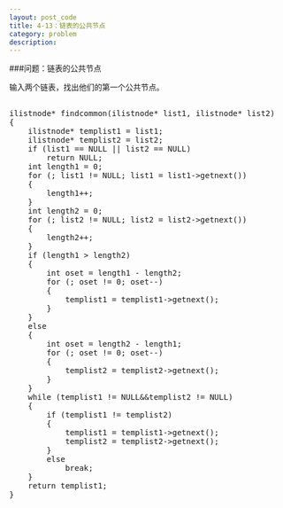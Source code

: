 ```yaml
---
layout: post_code
title: 4-13：链表的公共节点
category: problem
description: 
---
```


###问题：链表的公共节点

输入两个链表，找出他们的第一个公共节点。

<pre class="brush: cpp">

ilistnode* findcommon(ilistnode* list1, ilistnode* list2)
{
	ilistnode* templist1 = list1;
	ilistnode* templist2 = list2;
	if (list1 == NULL || list2 == NULL)
		return NULL;
	int length1 = 0;
	for (; list1 != NULL; list1 = list1->getnext())
	{
		length1++;
	}
	int length2 = 0;
	for (; list2 != NULL; list2 = list2->getnext())
	{
		length2++;
	}
	if (length1 > length2)
	{
		int oset = length1 - length2;
		for (; oset != 0; oset--)
		{
			templist1 = templist1->getnext();
		}
	}
	else
	{
		int oset = length2 - length1;
		for (; oset != 0; oset--)
		{
			templist2 = templist2->getnext();
		}
	}
	while (templist1 != NULL&&templist2 != NULL)
	{
		if (templist1 != templist2)
		{
			templist1 = templist1->getnext();
			templist2 = templist2->getnext();
		}
		else
			break;
	}
	return templist1;
}

</pre>

